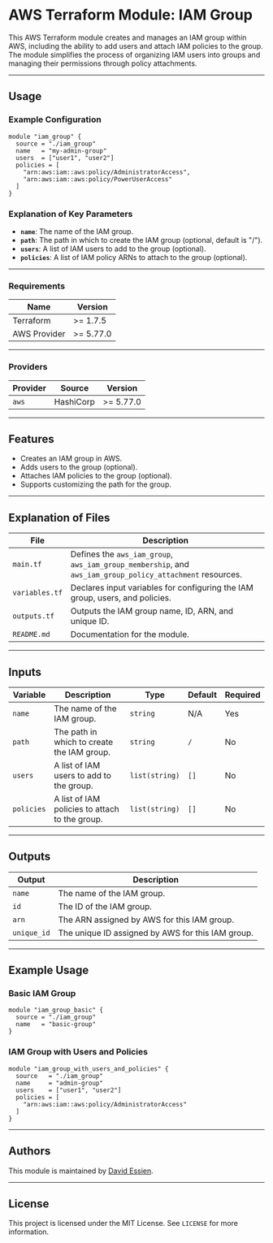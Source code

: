 # AWS Terraform Module: IAM Group

This AWS Terraform module creates and manages an IAM group within AWS, including the ability to add users and attach IAM policies to the group. The module simplifies the process of organizing IAM users into groups and managing their permissions through policy attachments.

---

## Usage

### Example Configuration

```hcl
module "iam_group" {
  source = "./iam_group"
  name   = "my-admin-group"
  users  = ["user1", "user2"]
  policies = [
    "arn:aws:iam::aws:policy/AdministratorAccess",
    "arn:aws:iam::aws:policy/PowerUserAccess"
  ]
}
```

### Explanation of Key Parameters

- **`name`**: The name of the IAM group.
- **`path`**: The path in which to create the IAM group (optional, default is "/").
- **`users`**: A list of IAM users to add to the group (optional).
- **`policies`**: A list of IAM policy ARNs to attach to the group (optional).

---

### Requirements

| Name         | Version   |
| ------------ | --------- |
| Terraform    | >= 1.7.5  |
| AWS Provider | >= 5.77.0 |

---

### Providers

| Provider | Source    | Version   |
| -------- | --------- | --------- |
| `aws`    | HashiCorp | >= 5.77.0 |

---

## Features

- Creates an IAM group in AWS.
- Adds users to the group (optional).
- Attaches IAM policies to the group (optional).
- Supports customizing the path for the group.

---

## Explanation of Files

| **File**       | **Description**                                                                                           |
| -------------- | --------------------------------------------------------------------------------------------------------- |
| `main.tf`      | Defines the `aws_iam_group`, `aws_iam_group_membership`, and `aws_iam_group_policy_attachment` resources. |
| `variables.tf` | Declares input variables for configuring the IAM group, users, and policies.                              |
| `outputs.tf`   | Outputs the IAM group name, ID, ARN, and unique ID.                                                       |
| `README.md`    | Documentation for the module.                                                                             |

---

## Inputs

| **Variable** | **Description**                                | **Type**       | **Default** | **Required** |
| ------------ | ---------------------------------------------- | -------------- | ----------- | ------------ |
| `name`       | The name of the IAM group.                     | `string`       | N/A         | Yes          |
| `path`       | The path in which to create the IAM group.     | `string`       | `/`         | No           |
| `users`      | A list of IAM users to add to the group.       | `list(string)` | `[]`        | No           |
| `policies`   | A list of IAM policies to attach to the group. | `list(string)` | `[]`        | No           |

---

## Outputs

| **Output**  | **Description**                                   |
| ----------- | ------------------------------------------------- |
| `name`      | The name of the IAM group.                        |
| `id`        | The ID of the IAM group.                          |
| `arn`       | The ARN assigned by AWS for this IAM group.       |
| `unique_id` | The unique ID assigned by AWS for this IAM group. |

---

## Example Usage

### Basic IAM Group

```hcl
module "iam_group_basic" {
  source = "./iam_group"
  name   = "basic-group"
}
```

### IAM Group with Users and Policies

```hcl
module "iam_group_with_users_and_policies" {
  source   = "./iam_group"
  name     = "admin-group"
  users    = ["user1", "user2"]
  policies = [
    "arn:aws:iam::aws:policy/AdministratorAccess"
  ]
}
```

---

## Authors

This module is maintained by [David Essien](https://davidessien.com).

---

## License

This project is licensed under the MIT License. See `LICENSE` for more information.
